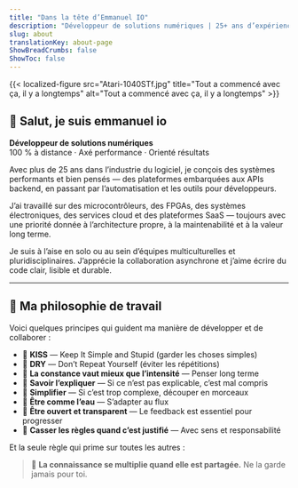 ```yaml
---
title: "Dans la tête d’Emmanuel IO"
description: "Développeur de solutions numériques | 25+ ans d’expérience | Axé sur la performance, la clarté et la valeur durable"
slug: about
translationKey: about-page
ShowBreadCrumbs: false
ShowToc: false
---
```


{{< localized-figure src="Atari-1040STf.jpg" title="Tout a commencé avec ça, il y a longtemps"  alt="Tout a commencé avec ça, il y a longtemps" >}}

## 👋 Salut, je suis emmanuel io

**Développeur de solutions numériques**  
100 % à distance · Axé performance · Orienté résultats

Avec plus de 25 ans dans l’industrie du logiciel, je conçois des systèmes performants et bien pensés — des plateformes embarquées aux APIs backend, en passant par l’automatisation et les outils pour développeurs.

J’ai travaillé sur des microcontrôleurs, des FPGAs, des systèmes électroniques, des services cloud et des plateformes SaaS — toujours avec une priorité donnée à l’architecture propre, à la maintenabilité et à la valeur long terme.

Je suis à l’aise en solo ou au sein d’équipes multiculturelles et pluridisciplinaires. J’apprécie la collaboration asynchrone et j’aime écrire du code clair, lisible et durable.

---

## 🧠 Ma philosophie de travail

Voici quelques principes qui guident ma manière de développer et de collaborer :

- 🎯 **KISS** — Keep It Simple and Stupid (garder les choses simples)  
- 🎯 **DRY** — Don’t Repeat Yourself (éviter les répétitions)  
- 🎯 **La constance vaut mieux que l’intensité** — Penser long terme  
- 🎯 **Savoir l’expliquer** — Si ce n’est pas explicable, c’est mal compris  
- 🎯 **Simplifier** — Si c’est trop complexe, découper en morceaux  
- 🎯 **Être comme l’eau** — S’adapter au flux  
- 🎯 **Être ouvert et transparent** — Le feedback est essentiel pour progresser  
- 🎯 **Casser les règles quand c’est justifié** — Avec sens et responsabilité  

Et la seule règle qui prime sur toutes les autres :

> 🎯 **La connaissance se multiplie quand elle est partagée.** Ne la garde jamais pour toi.
<!--

---

📄 [Télécharger mon CV](cv/emmanuel-amadio-cv.pdf)  
🔗 [GitHub](https://github.com/emmanuel-io)  
🔗 [LinkedIn](https://www.linkedin.com/in/emmanuelamadio/)
-->
